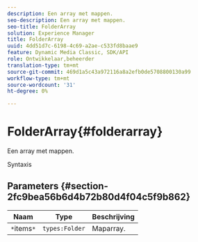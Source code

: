 ```yaml
---
description: Een array met mappen.
seo-description: Een array met mappen.
seo-title: FolderArray
solution: Experience Manager
title: FolderArray
uuid: 4dd51d7c-6198-4c69-a2ae-c533fd8baae9
feature: Dynamic Media Classic, SDK/API
role: Ontwikkelaar,beheerder
translation-type: tm+mt
source-git-commit: 469d1a5c43a972116a8a2efb0de5708800130a99
workflow-type: tm+mt
source-wordcount: '31'
ht-degree: 0%

---
```



# FolderArray{#folderarray}

Een array met mappen.

Syntaxis

## Parameters {#section-2fc9bea56b6d4b72b80d4f04c5f9b862}

| Naam | Type | Beschrijving |
|---|---|---|
| `*`items`*` | `types:Folder` | Maparray. |

